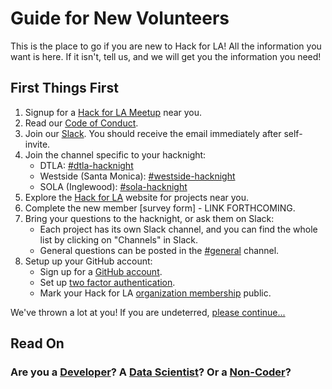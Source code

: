 # Guide for New Volunteers
This is the place to go if you are new to Hack for LA!  All the information you want is here. If it isn't, tell us, and we will get you the information you need!


## First Things First
1. Signup for a [Hack for LA Meetup](https://www.meetup.com/hackforla/events) near you. 
2. Read our [Code of Conduct](https://www.hackforla.org/conduct).
3. Join our [Slack](https://www.hackforla.org/slack/). You should receive the email immediately after self-invite.
4. Join the channel specific to your hacknight:
   - DTLA: [#dtla-hacknight](https://hackforla.slack.com/archives/C7X7A449Y)
   - Westside (Santa Monica): [#westside-hacknight](https://hackforla.slack.com/archives/CJTKYEHCZ)
   - SOLA (Inglewood): [#sola-hacknight](https://hackforla.slack.com/archives/CJTKYEHCZ)
5. Explore the [Hack for LA](https://www.hackforla.org/) website for projects near you.
6. Complete the new member [survey form] - LINK FORTHCOMING. 
6. Bring your questions to the hacknight, or ask them on Slack:  
   - Each project has its own Slack channel, and you can find the whole list by clicking on "Channels" in Slack.
   - General questions can be posted in the [#general](https://hackforla.slack.com/archives/C04502L0P) channel.
7. Setup up your GitHub account:
   - Sign up for a [GitHub account](https://www.github.com/signup).
   - Set up [two factor authentication](https://www.github.com/hackforla/governance#20_).
   - Mark your Hack for LA [organization membership](https://help.github.com/en/articles/publicizing-or-hiding-organization-membership#changing-the-visibility-of-your-organization-membership) public.
   
We've thrown a lot at you! If you are undeterred, [please continue...](https://github.com/hackforla/getting-started/blob/master/still-interested.md)

## Read On

### Are you a [Developer](https://github.com/hackforla/getting-started/blob/master/developer-or-datascientist.md)? A [Data Scientist](https://github.com/hackforla/getting-started/blob/master/developer-or-datascientist.md)? Or a [Non-Coder](https://github.com/hackforla/getting-started/blob/master/non-coder.md)?

